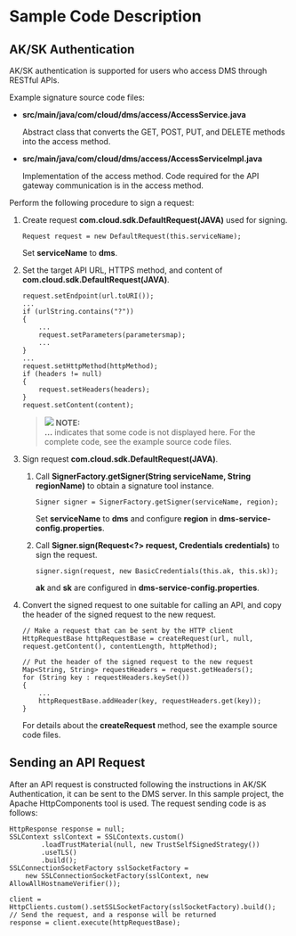 # Sample Code Description<a name="EN-US_TOPIC_0086093991"></a>

## AK/SK Authentication<a name="section101697221649"></a>

AK/SK authentication is supported for users who access DMS through RESTful APIs.

Example signature source code files:

-   **src/main/java/com/cloud/dms/access/AccessService.java**

    Abstract class that converts the GET, POST, PUT, and DELETE methods into the access method.

-   **src/main/java/com/cloud/dms/access/AccessServiceImpl.java**

    Implementation of the access method. Code required for the API gateway communication is in the access method.


Perform the following procedure to sign a request:

1.  Create request  **com.cloud.sdk.DefaultRequest\(JAVA\)**  used for signing.

    ```
    Request request = new DefaultRequest(this.serviceName);
    ```

    Set  **serviceName**  to  **dms**.

2.  Set the target API URL, HTTPS method, and content of  **com.cloud.sdk.DefaultRequest\(JAVA\)**.

    ```
    request.setEndpoint(url.toURI());
    ...
    if (urlString.contains("?"))
    {
        ...
        request.setParameters(parametersmap);
        ...
    }
    ...
    request.setHttpMethod(httpMethod);
    if (headers != null)
    {
        request.setHeaders(headers);
    }
    request.setContent(content);
    
    ```

    >![](/images/icon-note.gif) **NOTE:**   
    >**...**  indicates that some code is not displayed here. For the complete code, see the example source code files.  

3.  Sign request  **com.cloud.sdk.DefaultRequest\(JAVA\)**.
    1.  Call  **SignerFactory.getSigner\(String serviceName, String regionName\)**  to obtain a signature tool instance.

        ```
        Signer signer = SignerFactory.getSigner(serviceName, region);
        ```

        Set  **serviceName**  to  **dms**  and configure  **region**  in  **dms-service-config.properties**.

    2.  Call  **Signer.sign\(Request<?\> request, Credentials credentials\)**  to sign the request.

        ```
        signer.sign(request, new BasicCredentials(this.ak, this.sk));
        ```

        **ak**  and  **sk**  are configured in  **dms-service-config.properties**.

4.  Convert the signed request to one suitable for calling an API, and copy the header of the signed request to the new request.

    ```
    // Make a request that can be sent by the HTTP client
    HttpRequestBase httpRequestBase = createRequest(url, null, request.getContent(), contentLength, httpMethod);
    
    // Put the header of the signed request to the new request
    Map<String, String> requestHeaders = request.getHeaders();
    for (String key : requestHeaders.keySet())
    {
        ...
        httpRequestBase.addHeader(key, requestHeaders.get(key));
    }
    ```

    For details about the  **createRequest**  method, see the example source code files.


## Sending an API Request<a name="section17431689156"></a>

After an API request is constructed following the instructions in AK/SK Authentication, it can be sent to the DMS server. In this sample project, the Apache HttpComponents tool is used. The request sending code is as follows:

```
HttpResponse response = null;
SSLContext sslContext = SSLContexts.custom()
        .loadTrustMaterial(null, new TrustSelfSignedStrategy())
        .useTLS()
        .build();
SSLConnectionSocketFactory sslSocketFactory =
    new SSLConnectionSocketFactory(sslContext, new AllowAllHostnameVerifier());

client = HttpClients.custom().setSSLSocketFactory(sslSocketFactory).build();
// Send the request, and a response will be returned
response = client.execute(httpRequestBase);
```

